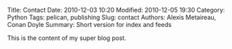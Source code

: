 Title: Contact
Date: 2010-12-03 10:20
Modified: 2010-12-05 19:30
Category: Python
Tags: pelican, publishing
Slug: contact
Authors: Alexis Metaireau, Conan Doyle
Summary: Short version for index and feeds

This is the content of my super blog post.

